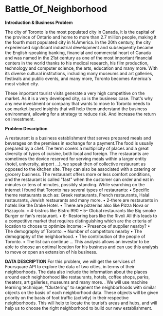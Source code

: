 # Battle_Of_Neighborhood

**Introduction & Business Problem**

The city of Toronto is the most populated city in Canada, it is the capital of the province of Ontario and home to more than 2.7 million people, making it the fourth most populated city in N.America. In the 20th century, the city experienced significant industrial development and subsequently became the English-speaking banking, financial and commercial heart of Canada and was named in the 21st century as one of the most important financial centers in the world thanks to his medical research, his film production, technology and computer science, the arts, education and many more.
With its diverse cultural institutions, including many museums and art galleries, festivals and public events, and many more, Toronto becomes America's most visited city.

These important tourist visits generate a very high competitive on the market. As it is a very developed city, so is the business case. That's why any new investment or company that wants to move to Toronto needs to use market-based insights that will help them understand the business environment, allowing for a strategy to reduce risk. And increase the return on investment.

**Problem Description**

A restaurant is a business establishment that serves prepared meals and beverages on the premises in exchange for a payment.The food is usually prepared by a chef. The term covers a multiplicity of places and a great diversity of types of cuisine, both local and foreign. The restaurants are sometimes the device reserved for serving meals within a larger entity (hotel, university, airport ...), we speak then of collective restaurant as opposed to the kitchen site. They can also be associated with a catering or grocery business. The restaurant offers more or less comfort conditions, and the restaurant is called "fast" when the customer can order and eat in minutes or tens of minutes, possibly standing.
While searching on the internet I found that Toronto has several types of restaurants: • Specific theme restaurants such as: Greek restaurants, French restaurants, Halal restaurants, Jewish restaurants and many more. • 2-there are restaurants in hotels like the Drake Hotel. • There are pizzerias also like Pizza Nova or Pizzayolo. • 4-bistros like Bistro 990 • 5- Global restaurants like Big smoke Burger or fan's restaurant. • 6- Restoring bars like the Rivoli
All this leads to a competitive market that requires distinguishing which are the criteria of location to choose to optimize income: • Presence of supplier nearby? • The demography of Toronto. • Number of competitors nearby • The demography of the neighborhood. • The contribution of the people of Toronto. • The list can continue ... This analysis allows an investor to be able to choose an optimal location for his business and can use this analysis to move or open an extension of his business.

**DATA DESCRIPTION**
For this problem, we will get the services of Foursquare API to explore the data of two cities, in terms of their neighborhoods. The data also include the information about the places around each neighborhood like restaurants, hotels, coffee shops, parks, theaters, art galleries, museums and many more. . We will use machine learning technique, “Clustering” to segment the neighborhoods with similar objects on the basis of each neighborhood data. These objects will be given priority on the basis of foot traffic (activity) in their respective neighborhoods. This will help to locate the tourist’s areas and hubs, and will help us to choose the right neighborhood to build our new establishment.
